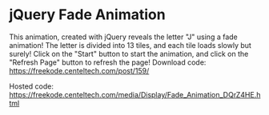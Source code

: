 # jQuery Fade Animation
This animation, created with jQuery reveals the letter "J" using a fade animation! The letter is divided into 13 tiles, and each tile loads slowly but surely! Click on the "Start" button to start the animation, and click on the "Refresh Page" button to refresh the page!
Download code: https://freekode.centeltech.com/post/159/

Hosted code: https://freekode.centeltech.com/media/Display/Fade_Animation_DQrZ4HE.html

